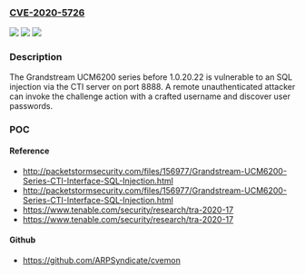 ### [CVE-2020-5726](https://cve.mitre.org/cgi-bin/cvename.cgi?name=CVE-2020-5726)
![](https://img.shields.io/static/v1?label=Product&message=Grandstream%20UCM6200%20series&color=blue)
![](https://img.shields.io/static/v1?label=Version&message=n%2Fa&color=blue)
![](https://img.shields.io/static/v1?label=Vulnerability&message=SQL%20Injection%20(CWE-89)&color=brighgreen)

### Description

The Grandstream UCM6200 series before 1.0.20.22 is vulnerable to an SQL injection via the CTI server on port 8888. A remote unauthenticated attacker can invoke the challenge action with a crafted username and discover user passwords.

### POC

#### Reference
- http://packetstormsecurity.com/files/156977/Grandstream-UCM6200-Series-CTI-Interface-SQL-Injection.html
- http://packetstormsecurity.com/files/156977/Grandstream-UCM6200-Series-CTI-Interface-SQL-Injection.html
- https://www.tenable.com/security/research/tra-2020-17
- https://www.tenable.com/security/research/tra-2020-17

#### Github
- https://github.com/ARPSyndicate/cvemon

